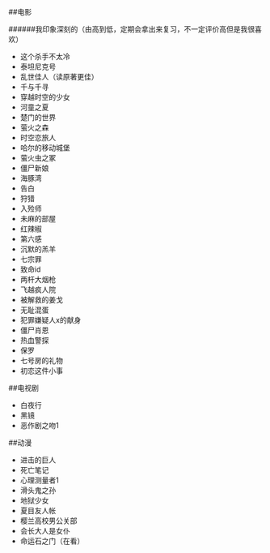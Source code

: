 ##电影

######我印象深刻的（由高到低，定期会拿出来复习，不一定评价高但是我很喜欢）

* 这个杀手不太冷
* 泰坦尼克号
* 乱世佳人（读原著更佳）
* 千与千寻
* 穿越时空的少女
* 河童之夏
* 楚门的世界
* 萤火之森
* 时空恋旅人
* 哈尔的移动城堡
* 萤火虫之冢
* 僵尸新娘
* 海豚湾
* 告白
* 狩猎
* 入殓师
* 未麻的部屋
* 红辣椒
* 第六感
* 沉默的羔羊
* 七宗罪
* 致命id
* 两杆大烟枪
* 飞越疯人院
* 被解救的姜戈
* 无耻混蛋
* 犯罪嫌疑人x的献身
* 僵尸肖恩
* 热血警探
* 保罗
* 七号房的礼物
* 初恋这件小事

##电视剧

* 白夜行
* 黑镜
* 恶作剧之吻1

##动漫

* 进击的巨人
* 死亡笔记
* 心理测量者1
* 滑头鬼之孙
* 地狱少女
* 夏目友人帐
* 樱兰高校男公关部
* 会长大人是女仆
* 命运石之门（在看）

  